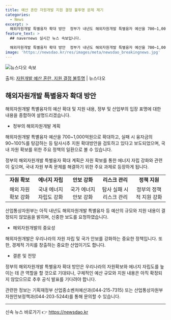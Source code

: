 ```yaml
---
title: 예산 혼란 자원개발 지원 결정 불투명 문제 제기
categories:
  - News
excerpt: >
  해외자원개발 특별융자 확대 방안  정부가 내년도 해외자원개발 특별융자 예산을 700~1,000억원으로 확대하…
feature_text: >
  ## navernews 실시간 뉴스 속보입니다.

  해외자원개발 특별융자 확대 방안  정부가 내년도 해외자원개발 특별융자 예산을 700~1,000억원으로 확대하…
image: 'https://newsdao.kr/res/images/meta/newsdao_breakingnews.jpg'
---
```


![뉴스다오 속보](https://newsdao.kr/res/images/meta/newsdao_breakingnews.jpg)

<p>출처: <a href="https://newsdao.kr/4142" rel="dofollow">자원개발 예산 혼란, 지원 결정 불투명</a> | 뉴스다오</p>

<h2 data-ke-size="size26">해외자원개발 특별융자 확대 방안</h2>
해외자원개발 특별융자의 예산 확대 및 지원 내용, 정부 및 산업부의 입장 표명에 대한 내용을 종합하여 설명드리겠습니다.

<ul>
  <li>정부의 해외자원개발 계획</li>
</ul>
<p data-ke-size="size16">해외자원개발 특별융자 예산을 700~1,000억원으로 확대하고, 실패 시 융자금의 90~100%를 탕감하는 등 탐사시추 지원 확대방안을 검토하고 있다고 보도되었으며, 국내 자원 확보를 위한 주요 정책의 일환으로 볼 수 있습니다.</p>
<p data-ke-size="size16">정부의 해외자원개발 특별융자 확대 계획은 자원 확보를 통한 에너지 자립 강화와 관련이 깊으며, 국내 자원 부족 문제를 해결하기 위한 주요 과제로 등장하게 됩니다.</p>

<table>
  <tr>
    <td style="text-align: center; height: 17px;"><b>자원 확보</b></td>
    <td style="text-align: center; height: 17px;"><b>에너지 자립</b></td>
    <td style="text-align: center; height: 17px;"><b>안보 강화</b></td>
    <td style="text-align: center; height: 17px;"><b>리스크 관리</b></td>
    <td style="text-align: center; height: 17px;"><b>정책 지원</b></td>
  </tr>
  <tr>
    <td style="text-align: center; height: 17px;">해외 자원 확보 강화</td>
    <td style="text-align: center; height: 17px;">국내 에너지 자립도 강화</td>
    <td style="text-align: center; height: 17px;">국가 에너지 안보 강화</td>
    <td style="text-align: center; height: 17px;">탐사 실패 시 리스크 관리</td>
    <td style="text-align: center; height: 17px;">정부의 정책적 지원 강화</td>
  </tr>
</table>
<p data-ke-size="size16">산업통상자원부는 아직 내년도 해외자원개발 특별융자 등 예산의 규모와 지원 내용이 결정되지 않았음을 밝히며, 신중한 보도를 요청하였습니다.</p>

<ul>
  <li>해외자원개발의 중요성</li>
</ul>
<p data-ke-size="size16">해외자원개발은 우리나라의 자원 자립 및 국가 안보를 강화하는 중요한 정책입니다. 또한, 경제적 가치를 창출하는 중요한 산업이기도 합니다.</p>

<ul>
  <li>결론 및 전망</li>
</ul>
<p data-ke-size="size16">정부의 해외자원개발 특별융자 확대 방안은 우리나라의 자원확보와 에너지 자립도를 높이는 데 큰 역할을 할 것으로 기대되나, 구체적인 예산 규모와 지원 내용은 아직 확정되지 않았으므로 추후 공식 발표를 기다려야 합니다.</p>
<p data-ke-size="size16">관련한 정보는 기획재정부 산업중소벤처예산과(044-215-7315) 또는 산업통상자원부 자원안보정책과(044-203-5244)를 통해 문의할 수 있습니다.</p>

<hr> 

신속 뉴스 바로가기 👉 <a href="https://newsdao.kr" rel="dofollow">https://newsdao.kr</a>


